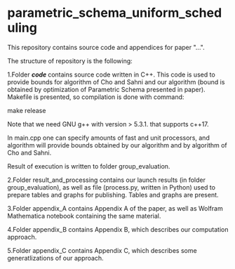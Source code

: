 # parametric_schema_uniform_scheduling

This repository contains source code and appendices for paper "...".

The structure of repository is the following:

1.Folder <i> <b> code </b> </i> contains source code written in C++. 
This code is used to provide bounds for algorithm of Cho and Sahni 
and our algorithm (bound is obtained by optimization of Parametric Schema presented in paper). 
Makefile is presented, so compilation is done with command:

make release

Note that we need GNU g++ with version > 5.3.1. that supports c++17.

In main.cpp one can specify amounts of fast and unit processors, and algorithm will provide bounds obtained by 
our algorithm and by algorithm of Cho and Sahni.

Result of execution is written to folder group_evaluation. 

2.Folder result_and_processing contains our launch results (in folder group_evaluation), as well as file 
(process.py, written in Python) used to prepare tables and graphs for publishing. Tables and graphs are present.

3.Folder appendix_A contains Appendix A of the paper, as well as Wolfram Mathematica notebook containing the same material.

4.Folder appendix_B contains Appendix B, which describes our computation approach.

5.Folder appendix_C contains Appendix C, which describes some generatlizations of our approach.
